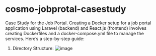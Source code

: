 # cosmo-jobprotal-casestudy
Case Study for the Job Portal.
Creating a Docker setup for a job portal application using Laravel (backend) and React.js (frontend) involves creating Dockerfiles and a docker-compose.yml file to manage the services. Here’s a step-by-step guide:

1. Directory Structure:
![image](https://github.com/user-attachments/assets/c884ab95-87f2-44b1-9b3a-a78a94eb3021)
